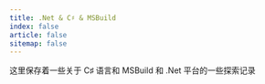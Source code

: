 ```yaml
---
title: .Net & C♯ & MSBuild
index: false
article: false
sitemap: false
---
```


这里保存着一些关于 C♯ 语言和 MSBuild 和 .Net 平台的一些探索记录

<Catalog/>
